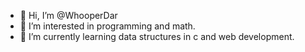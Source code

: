 - 👋 Hi, I’m @WhooperDar
- 👀 I’m interested in programming and math. 
- 🌱 I’m currently learning data structures in c and web development. 
<!---
WhooperDar/WhooperDar is a ✨ special ✨ repository because its `README.md` (this file) appears on your GitHub profile.
You can click the Preview link to take a look at your changes.
--->
